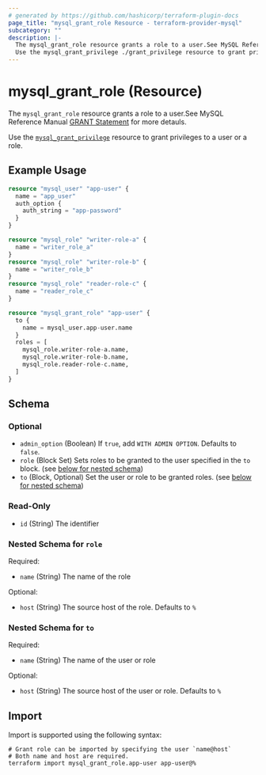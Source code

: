 ```yaml
---
# generated by https://github.com/hashicorp/terraform-plugin-docs
page_title: "mysql_grant_role Resource - terraform-provider-mysql"
subcategory: ""
description: |-
  The mysql_grant_role resource grants a role to a user.See MySQL Reference Manual GRANT Statement https://dev.mysql.com/doc/refman/8.0/en/grant.html for more detauls.
  Use the mysql_grant_privilege ./grant_privilege resource to grant privileges to a user or a role.
---
```


# mysql_grant_role (Resource)

The `mysql_grant_role` resource grants a role to a user.See MySQL Reference Manual [GRANT Statement](https://dev.mysql.com/doc/refman/8.0/en/grant.html) for more detauls.

Use the [`mysql_grant_privilege`](./grant_privilege) resource to grant privileges to a user or a role.

## Example Usage

```terraform
resource "mysql_user" "app-user" {
  name = "app_user"
  auth_option {
    auth_string = "app-password"
  }
}

resource "mysql_role" "writer-role-a" {
  name = "writer_role_a"
}
resource "mysql_role" "writer-role-b" {
  name = "writer_role_b"
}
resource "mysql_role" "reader-role-c" {
  name = "reader_role_c"
}

resource "mysql_grant_role" "app-user" {
  to {
    name = mysql_user.app-user.name
  }
  roles = [
    mysql_role.writer-role-a.name,
    mysql_role.writer-role-b.name,
    mysql_role.reader-role-c.name,
  ]
}
```

<!-- schema generated by tfplugindocs -->
## Schema

### Optional

- `admin_option` (Boolean) If `true`, add `WITH ADMIN OPTION`. Defaults to `false`.
- `role` (Block Set) Sets roles to be granted to the user specified in the `to` block. (see [below for nested schema](#nestedblock--role))
- `to` (Block, Optional) Set the user or role to be granted roles. (see [below for nested schema](#nestedblock--to))

### Read-Only

- `id` (String) The identifier

<a id="nestedblock--role"></a>
### Nested Schema for `role`

Required:

- `name` (String) The name of the role

Optional:

- `host` (String) The source host of the role. Defaults to `%`


<a id="nestedblock--to"></a>
### Nested Schema for `to`

Required:

- `name` (String) The name of the user or role

Optional:

- `host` (String) The source host of the user or role. Defaults to `%`

## Import

Import is supported using the following syntax:

```shell
# Grant role can be imported by specifying the user `name@host`
# Both name and host are required.
terraform import mysql_grant_role.app-user app-user@%
```
